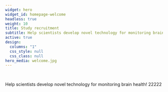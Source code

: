 ```yaml
---
widget: hero
widget_id: homepage-welcome
headless: true
weight: 10
title: Study recruitment
subtitle: Help scientists develop novel technology for monitoring brain health!
active: true
design:
  columns: "1"
  css_style: null
  css_class: null
hero_media: welcome.jpg
---
```

<br>

Help scientists develop novel technology for monitoring brain health! 22222